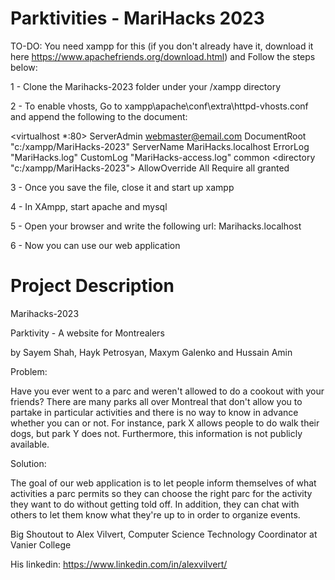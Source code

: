 # Parktivities - MariHacks 2023

TO-DO: You need xampp for this (if you don't already have it, download it here https://www.apachefriends.org/download.html) and Follow the steps below:

1 - Clone the Marihacks-2023 folder under your /xampp directory

2 - To enable vhosts, Go to xampp\apache\conf\extra\httpd-vhosts.conf and append the following to the document:


<virtualhost *:80>
    ServerAdmin webmaster@email.com
    DocumentRoot "c:/xampp/MariHacks-2023"
    ServerName MariHacks.localhost
    ErrorLog "MariHacks.log"
    CustomLog "MariHacks-access.log" common
    <directory "c:/xampp/MariHacks-2023">
        AllowOverride All
        Require all granted
    </directory>
</virtualhost>

3 - Once you save the file, close it and start up xampp

4 - In XAmpp, start apache and mysql

5 - Open your browser and write the following url: Marihacks.localhost

6 - Now you can use our web application


# Project Description

Marihacks-2023

Parktivity - A website for Montrealers

by Sayem Shah, Hayk Petrosyan, Maxym Galenko and Hussain Amin


Problem:

Have you ever went to a parc and weren't allowed to do a cookout with your friends? There are many parks all over Montreal that don't allow you to partake in particular activities and there is no way to know in advance whether you can or not. For instance, park X allows people to do walk their dogs, but park Y does not. Furthermore, this information is not publicly available.


Solution:

The goal of our web application is to let people inform themselves of what activities a parc permits so they can choose the right parc for the activity they want to do without getting told off. In addition, they can chat with others to let them know what they're up to in order to organize events.

Big Shoutout to Alex Vilvert, Computer Science Technology Coordinator at Vanier College

His linkedin: https://www.linkedin.com/in/alexvilvert/
